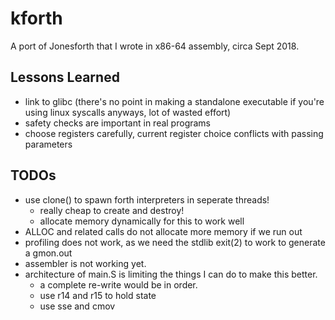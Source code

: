# kforth
A port of Jonesforth that I wrote in x86-64 assembly, circa Sept 2018.

## Lessons Learned
 - link to glibc (there's no point in making a standalone executable if you're using linux syscalls anyways, lot of wasted effort)
 - safety checks are important in real programs
 - choose registers carefully, current register choice conflicts with passing parameters

## TODOs
 - use clone() to spawn forth interpreters in seperate threads!
    - really cheap to create and destroy!
    - allocate memory dynamically for this to work well
 - ALLOC and related calls do not allocate more memory if we run out
 - profiling does not work, as we need the stdlib exit(2) to work to generate a gmon.out
 - assembler is not working yet.
 - architecture of main.S is limiting the things I can do to make this better.
    - a complete re-write would be in order.
    - use r14 and r15 to hold state
    - use sse and cmov

